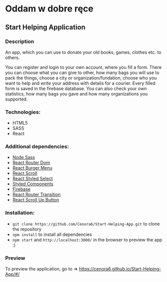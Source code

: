 # Oddam w dobre ręce
## Start Helping Application

### Description
An app, which you can use to donate your old books, games, clothes etc. to others.

You can register and login to your own account, where you fill a form. There you can choose what you can give to other, how many bags you will use to pack the things, choose a city or organization/fundation, choose who you want to help and write your address with details for a courier. Every filled form is saved in the firebase database. You can also check your own statistics, how many bags you gave and how many organizations you supported. 
 
### Technologies:
- HTML5
- SASS
- React

### Additional dependencies: 
- [Node Sass](https://www.npmjs.com/package/node-sass/)
- [React Router Dom](https://www.npmjs.com/package/react-router-dom/)
- [React Burger Menu](https://www.npmjs.com/package/react-burger-menu/)
- [React Scroll](https://www.npmjs.com/package/react-scroll/)
- [React Styled Select](https://www.npmjs.com/package/react-styled-select/)
- [Styled Components](https://www.npmjs.com/package/styled-components/)
- [Firebase](https://www.npmjs.com/package/firebase/)
- [React Router Transition](https://www.npmjs.com/package/react-router-transition)
- [React Scroll Up Button](https://www.npmjs.com/package/react-scroll-up-button)

### Installation:

-  ```git clone https://github.com/Cenora6/Start-Helping-App.git``` to clone the repository
- ```npm install``` to install all dependencies
- ```npm start``` and ```http://localhost:3000/``` in the browser to preview the app :)

### Preview
To preview the application, go to ⇒ https://cenora6.github.io/Start-Helping-App/#/
